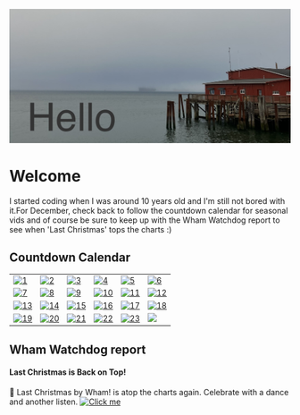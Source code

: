![Hello](https://github.com/mjamesharmon/mjamesharmon/blob/main/assets/img/hello.jpg?raw=true)
# Welcome
I started coding when I was around 10 years old and I'm still not bored with it.For December, check back to follow the countdown calendar for seasonal vids and of course be sure to keep up with the Wham Watchdog report to see when 'Last Christmas' tops the charts :)
## Countdown Calendar


|     |    |     |     |     |      |
|-----|----|----|------|-----|-----|
| [![1](https://mjamesharmon.github.io/julekalender/1_open.svg)](https://www.youtube.com/watch?v=B5KL3qjrm7M)| [![2](https://mjamesharmon.github.io/julekalender/2_open.svg)](https://www.youtube.com/watch?v=BXL7BgG-RLU)| [![3](https://mjamesharmon.github.io/julekalender/3_open.svg)](https://www.youtube.com/watch?v=foYWOf4XoGk)| [![4](https://mjamesharmon.github.io/julekalender/4_open.svg)](https://www.instagram.com/reel/Bq4pRvoHqun)| [![5](https://mjamesharmon.github.io/julekalender/5_open.svg)](https://www.youtube.com/watch?v=gset79KMmt0)| [![6](https://mjamesharmon.github.io/julekalender/6_open.svg)](https://www.youtube.com/watch?v=Q8Bb731ktTc)|
| [![7](https://mjamesharmon.github.io/julekalender/7_open.svg)](https://www.youtube.com/watch?v=cBCYZ9jIJkI)| [![8](https://mjamesharmon.github.io/julekalender/8_open.svg)](https://www.instagram.com/reel/BrpvwQWn9pQ)| [![9](https://mjamesharmon.github.io/julekalender/9_open.svg)](https://www.youtube.com/watch?v=9YBTNE8pokA)| [![10](https://mjamesharmon.github.io/julekalender/10_open.svg)](https://www.youtube.com/watch?v=to-rArpk2vs)| [![11](https://mjamesharmon.github.io/julekalender/11_open.svg)](https://www.youtube.com/watch?v=au7iFfGlTrY)| [![12](https://mjamesharmon.github.io/julekalender/12_open.svg)](https://www.youtube.com/watch?v=xn7RPC-bQPI)|
| [![13](https://mjamesharmon.github.io/julekalender/13_open.svg)](https://www.youtube.com/watch?v=STlhnD30OaA)| [![14](https://mjamesharmon.github.io/julekalender/14_open.svg)](https://www.youtube.com/watch?v=0JTjU_Y8dno)| [![15](https://mjamesharmon.github.io/julekalender/15_open.svg)](https://www.youtube.com/watch?v=fK3OE8o0gqo)| [![16](https://mjamesharmon.github.io/julekalender/16_open.svg)](https://www.youtube.com/watch?v=S4O2ZmziRug)| [![17](https://mjamesharmon.github.io/julekalender/17_open.svg)](https://www.youtube.com/watch?v=l2HlpZ08YP4)| [![18](https://mjamesharmon.github.io/julekalender/18_open.svg)](https://www.youtube.com/watch?v=RmF2rsDHOZc)|
| [![19](https://mjamesharmon.github.io/julekalender/19_open.svg)](https://www.youtube.com/watch?v=wWuccFOyayU)| [![20](https://mjamesharmon.github.io/julekalender/20_open.svg)](https://www.youtube.com/watch?v=zTx6cWV9NBk)| [![21](https://mjamesharmon.github.io/julekalender/21_open.svg)](https://www.youtube.com/watch?v=GUeYTWXn0Qk)| [![22](https://mjamesharmon.github.io/julekalender/22_open.svg)](https://www.youtube.com/watch?v=4Z0mvurt3Uw)| [![23](https://mjamesharmon.github.io/julekalender/23_open.svg)](https://www.youtube.com/watch?v=xNg41qcQwhg)| <picture><img src="https://mjamesharmon.github.io/julekalender/24.svg" /></picture>|

## Wham Watchdog report


#### Last Christmas is Back on Top!
🎉 Last Christmas by Wham! is atop the charts again.  Celebrate with a dance and another listen.
[![Click me](https://mjamesharmon.github.io/wham-watchdog/web/assets/img/last_christmas.jpeg "Last Christmas")]("https://youtu.be/E8gmARGvPlI?si=gt_S_mTrTcC_GmCa")

